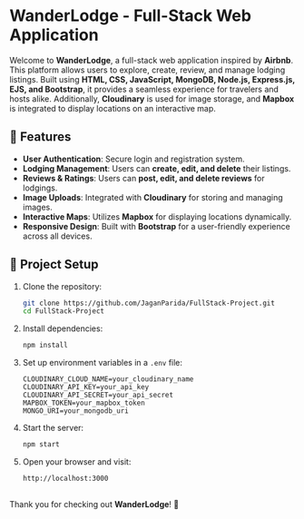 # WanderLodge - Full-Stack Web Application

Welcome to **WanderLodge**, a full-stack web application inspired by **Airbnb**. This platform allows users to explore, create, review, and manage lodging listings. Built using **HTML, CSS, JavaScript, MongoDB, Node.js, Express.js, EJS, and Bootstrap**, it provides a seamless experience for travelers and hosts alike. Additionally, **Cloudinary** is used for image storage, and **Mapbox** is integrated to display locations on an interactive map.

## 🚀 Features

- **User Authentication**: Secure login and registration system.
- **Lodging Management**: Users can **create, edit, and delete** their listings.
- **Reviews & Ratings**: Users can **post, edit, and delete reviews** for lodgings.
- **Image Uploads**: Integrated with **Cloudinary** for storing and managing images.
- **Interactive Maps**: Utilizes **Mapbox** for displaying locations dynamically.
- **Responsive Design**: Built with **Bootstrap** for a user-friendly experience across all devices.

## 📂 Project Setup

1. Clone the repository:
   ```sh
   git clone https://github.com/JaganParida/FullStack-Project.git
   cd FullStack-Project
   ```
2. Install dependencies:
   ```sh
   npm install
   ```
3. Set up environment variables in a `.env` file:
   ```env
   CLOUDINARY_CLOUD_NAME=your_cloudinary_name
   CLOUDINARY_API_KEY=your_api_key
   CLOUDINARY_API_SECRET=your_api_secret
   MAPBOX_TOKEN=your_mapbox_token
   MONGO_URI=your_mongodb_uri
   ```
4. Start the server:
   ```sh
   npm start
   ```
5. Open your browser and visit:
   ```sh
   http://localhost:3000
   ```

##

Thank you for checking out **WanderLodge**! 🚀
